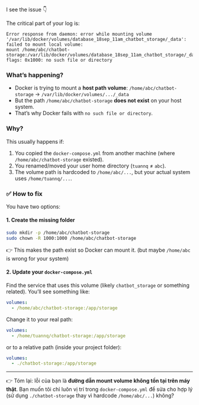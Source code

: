 I see the issue 👇

The critical part of your log is:

```
Error response from daemon: error while mounting volume '/var/lib/docker/volumes/database_18sep_11am_chatbot_storage/_data': 
failed to mount local volume: 
mount /home/abc/chatbot-storage:/var/lib/docker/volumes/database_18sep_11am_chatbot_storage/_data, flags: 0x1000: no such file or directory
```

### What’s happening?

* Docker is trying to mount a **host path volume**:
  `/home/abc/chatbot-storage` → `/var/lib/docker/volumes/.../_data`
* But the path `/home/abc/chatbot-storage` **does not exist** on your host system.
* That’s why Docker fails with `no such file or directory`.

### Why?

This usually happens if:

1. You copied the `docker-compose.yml` from another machine (where `/home/abc/chatbot-storage` existed).
2. You renamed/moved your user home directory (`tuannq` ≠ `abc`).
3. The volume path is hardcoded to `/home/abc/...`, but your actual system uses `/home/tuannq/...`.

### ✅ How to fix

You have two options:

#### 1. Create the missing folder

```bash
sudo mkdir -p /home/abc/chatbot-storage
sudo chown -R 1000:1000 /home/abc/chatbot-storage
```

👉 This makes the path exist so Docker can mount it.
(but maybe `/home/abc` is wrong for your system)

#### 2. Update your `docker-compose.yml`

Find the service that uses this volume (likely `chatbot_storage` or something related).
You’ll see something like:

```yaml
volumes:
  - /home/abc/chatbot-storage:/app/storage
```

Change it to your real path:

```yaml
volumes:
  - /home/tuannq/chatbot-storage:/app/storage
```

or to a relative path (inside your project folder):

```yaml
volumes:
  - ./chatbot-storage:/app/storage
```

---

👉 Tóm lại: lỗi của bạn là **đường dẫn mount volume không tồn tại trên máy thật**.
Bạn muốn tôi chỉ luôn vị trí trong `docker-compose.yml` để sửa cho hợp lý (sử dụng `./chatbot-storage` thay vì hardcode `/home/abc/...`) không?
